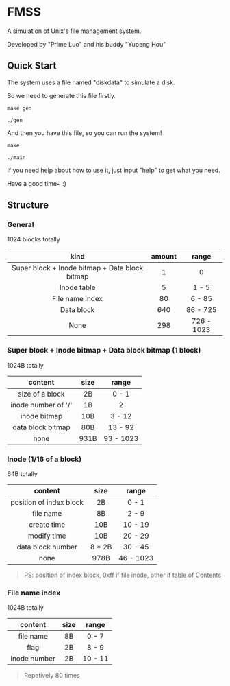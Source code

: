 # FMSS

A simulation of Unix's file management system.

Developed by "Prime Luo" and his buddy "Yupeng Hou"

## Quick Start

The system uses a file named "diskdata" to simulate a disk.

So we need to generate this file firstly.

`make gen`

`./gen`

And then you have this file, so you can run the system!

`make`

`./main`

If you need help about how to use it, just input "help" to get what you need.

Have a good time~ :)

## Structure

### General

1024 blocks totally

|kind|amount|range|
|:-:|:-:|:-:|
|Super block + Inode bitmap + Data block bitmap|1|0|
|Inode table|5|1 - 5|
|File name index|80|6 - 85|
|Data block|640|86 - 725|
|None|298|726 - 1023|

### Super block + Inode bitmap + Data block bitmap (1 block)

1024B totally

|content|size|range|
|:-:|:-:|:-:|
|size of a block|2B|0 - 1|
|inode number of '/'|1B|2|
|inode bitmap|10B|3 - 12|
|data block bitmap|80B|13 - 92|
|none|931B|93 - 1023|

### Inode (1/16 of a block)

64B totally

|content|size|range|
|:-:|:-:|:-:|
|position of index block|2B|0 - 1|
|file name|8B|2 - 9|
|create time|10B|10 - 19|
|modify time|10B|20 - 29|
|data block number|8 * 2B|30 - 45|
|none|978B|46 - 1023|

> PS:
> position of index block, 0xff if file inode, other if table of Contents

### File name index

1024B totally

|content|size|range|
|:-:|:-:|:-:|
|file name|8B|0 - 7|
|flag|2B|8 - 9|
|inode number|2B|10 - 11|

> Repetively 80 times




